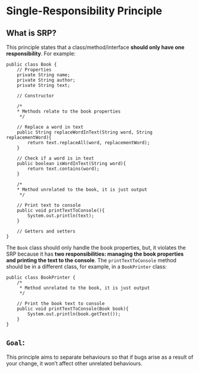 # Single-Responsibility Principle
## What is SRP?

This principle states that a class/method/interface **should only have one responsibility**. For example:
```
public class Book {
    // Properties
    private String name;
    private String author;
    private String text;

    // Constructor

    /*
    * Methods relate to the book properties
     */

    // Replace a word in text
    public String replaceWordInText(String word, String replacementWord){
        return text.replaceAll(word, replacementWord);
    }

    // Check if a word is in text
    public boolean isWordInText(String word){
        return text.contains(word);
    }

    /*
    * Method unrelated to the book, it is just output
     */

    // Print text to console
    public void printTextToConsole(){
        System.out.println(text);
    }

    // Getters and setters
}
```
The `Book` class should only handle the book properties, but, it violates the SRP because it has **two responsibilities: managing the book properties and printing the text to the console**. The `printTextToConsole` method should be in a different class, for example, in a `BookPrinter` class:
```
public class BookPrinter {
    /*
     * Method unrelated to the book, it is just output
     */

    // Print the book text to console
    public void printTextToConsole(Book book){
        System.out.println(book.getText());
    }
}
```
## **`Goal`**: 
This principle aims to separate behaviours so that if bugs arise as a result of your change, it won’t affect other unrelated behaviours.
